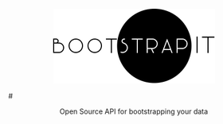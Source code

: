 <p align="center">
  <img src="/bootstrapit_logo.png">
</p>
#

<p align="center">
Open Source API for bootstrapping your data
</p>


